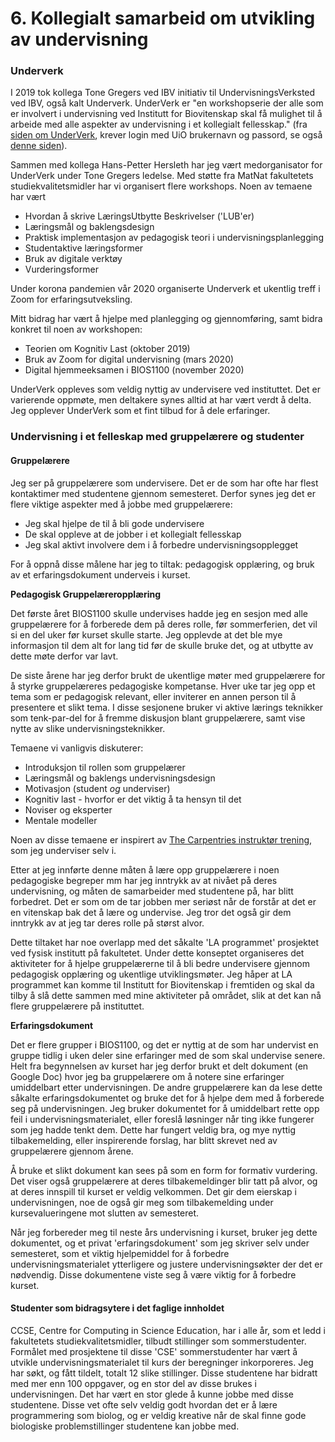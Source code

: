 <!-- !split -->
<!-- jupyter-book 06_mappe.md -->
# 6. Kollegialt samarbeid om utvikling av undervisning

### Underverk

I 2019 tok kollega Tone Gregers ved IBV initiativ til UndervisningsVerksted ved IBV,
også kalt Underverk. UnderVerk er
"en workshopserie der alle som er involvert i undervisning
ved Institutt for Biovitenskap skal få mulighet til å arbeide med
alle aspekter av undervisning i et kollegialt fellesskap."
(fra [siden om UnderVerk](https://www.uio.no/for-ansatte/enhetssider/mn/ibv/underverk/,), krever login med UiO brukernavn og passord, se også [denne siden](https://www.mn.uio.no/kurt/undervisningsutvikling/underverk)).

Sammen med kollega Hans-Petter Hersleth har jeg vært medorganisator for UnderVerk
under Tone Gregers ledelse.
Med støtte fra MatNat fakultetets studiekvalitetsmidler har vi organisert
flere workshops.
Noen av temaene har vært

* Hvordan å skrive LæringsUtbytte Beskrivelser ('LUB'er)
* Læringsmål og baklengsdesign
* Praktisk implementasjon av pedagogisk teori i undervisningsplanlegging
* Studentaktive læringsformer
* Bruk av digitale verktøy
* Vurderingsformer

Under korona pandemien vår 2020 organiserte Underverk et ukentlig treff i Zoom
for erfaringsutveksling.

Mitt bidrag har vært å hjelpe med planlegging og gjennomføring,
samt bidra konkret til noen av workshopen:

* Teorien om Kognitiv Last (oktober 2019)
* Bruk av Zoom for digital undervisning (mars 2020)
* Digital hjemmeeksamen i BIOS1100 (november 2020)

UnderVerk oppleves som veldig nyttig av undervisere ved instituttet.
Det er varierende oppmøte, men deltakere synes alltid at har vært verdt å delta.
Jeg opplever UnderVerk som et fint tilbud for å dele erfaringer.

### Undervisning i et felleskap med gruppelærere og studenter

#### Gruppelærere

Jeg ser på gruppelærere som undervisere.
Det er de som har ofte har flest kontaktimer med studentene gjennom semesteret.
Derfor synes jeg det er flere viktige aspekter med å jobbe med gruppelærere:

* Jeg skal hjelpe de til å bli gode undervisere
* De skal oppleve at de jobber i et kollegialt fellesskap
* Jeg skal aktivt involvere dem i å forbedre undervisningsopplegget

For å oppnå disse målene har jeg to tiltak:
pedagogisk opplæring, og bruk av et erfaringsdokument underveis i kurset.

**Pedagogisk Gruppelæreropplæring**

Det første året BIOS1100 skulle undervises hadde jeg en sesjon med alle gruppelærere
for å forberede dem på deres rolle, før sommerferien,
det vil si en del uker før kurset skulle starte.
Jeg opplevde at det ble mye informasjon til dem alt for lang tid
før de skulle bruke det, og at utbytte av dette møte derfor var lavt.

De siste årene har jeg derfor brukt de ukentlige møter med gruppelærere
for å styrke gruppelæreres pedagogiske kompetanse.
Hver uke tar jeg opp et tema som er pedagogisk relevant,
eller inviterer en annen person til å presentere et slikt tema.
I disse sesjonene bruker vi aktive lærings teknikker som tenk-par-del
for å fremme diskusjon blant gruppelærere, samt vise nytte av slike undervisningsteknikker.

Temaene vi vanligvis diskuterer:

* Introduksjon til rollen som gruppelærer
* Læringsmål og baklengs undervisningsdesign
* Motivasjon (student *og* underviser)
* Kognitiv last - hvorfor er det viktig å ta hensyn til det
* Noviser og eksperter
* Mentale modeller

Noen av disse temaene er inspirert av
[The Carpentries instruktør trening](https://carpentries.github.io/instructor-training/),
som jeg underviser selv i.

Etter at jeg innførte denne måten å lære opp gruppelærere
i noen pedagogiske begreper mm har jeg inntrykk av at nivået på deres undervisning,
og måten de samarbeider med studentene på, har blitt forbedret.
Det er som om de tar jobben mer seriøst når de forstår at det er en vitenskap
bak det å lære og undervise.
Jeg tror det også gir dem inntrykk av at jeg tar deres rolle på størst alvor.

Dette tiltaket har noe overlapp med det såkalte 'LA programmet' prosjektet
ved fysisk institutt på fakultetet.
Under dette konseptet organiseres det aktiviteter
for å hjelpe gruppelærerne til å bli bedre undervisere
gjennom pedagogisk opplæring og ukentlige utviklingsmøter.
Jeg håper at LA programmet kan komme til Institutt for Biovitenskap
i fremtiden og skal da tilby å slå dette sammen med mine aktiviteter
på området, slik at det kan nå flere gruppelærere på instituttet.

**Erfaringsdokument**
<div id="erfaringsdokument"></div>

Det er flere grupper i BIOS1100, og det er nyttig at de som har undervist
en gruppe tidlig i uken deler sine erfaringer med de som skal undervise senere.
Helt fra begynnelsen av kurset har jeg derfor brukt et delt dokument (en Google Doc)
hvor jeg ba gruppelærere om å notere sine erfaringer umiddelbart etter undervisningen.
De andre gruppelærere kan da lese dette såkalte erfaringsdokumentet
og bruke det for å hjelpe dem med å forberede seg på undervisningen.
Jeg bruker dokumentet for å umiddelbart rette opp feil i undervisningsmaterialet,
eller foreslå løsninger når ting ikke fungerer som jeg hadde tenkt dem.
Dette har fungert veldig bra, og mye nyttig tilbakemelding,
eller inspirerende forslag,
har blitt skrevet ned av gruppelærere gjennom årene.

Å bruke et slikt dokument kan sees på som en form for formativ vurdering.
Det viser også gruppelærere at deres tilbakemeldinger blir tatt på alvor,
og at deres innspill til kurset er veldig velkommen.
Det gir dem eierskap i undervisningen,
noe de også gir meg som tilbakemelding under kursevalueringene mot
slutten av semesteret.

Når jeg forbereder meg til neste års undervisning i kurset, bruker jeg dette
dokumentet, og et privat 'erfaringsdokument'
som jeg skriver selv under semesteret, som et viktig hjelpemiddel
for å forbedre undervisningsmaterialet ytterligere og justere
undervisningsøkter der det er nødvendig.
Disse dokumentene viste seg å være viktig for å forbedre kurset.

#### Studenter som bidragsytere i det faglige innholdet

CCSE, Centre for Computing in Science Education,
har i alle år, som et ledd i fakultetets studiekvalitetsmidler,
tilbudt stillinger som sommerstudenter.
Formålet med prosjektene til disse 'CSE' sommerstudenter har vært
å utvikle undervisningsmaterialet til kurs der beregninger inkorporeres.
Jeg har søkt, og fått tildelt, totalt 12 slike stillinger.
Disse studentene har bidratt med mer enn 100 oppgaver,
og en stor del av disse brukes i undervisningen.
Det har vært en stor glede å kunne jobbe med disse studentene.
Disse vet ofte selv veldig godt hvordan det er å lære programmering som biolog,
og er veldig kreative når de skal finne gode biologiske
problemstillinger studentene kan jobbe med.

